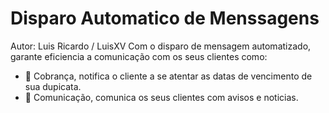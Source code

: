# Disparo Automatico de Menssagens 
Autor: Luis Ricardo / LuisXV
Com o disparo de mensagem automatizado, garante eficiencia a comunicação com os seus clientes como:
  - 🤑 Cobrança, notifica o cliente a se atentar as datas de vencimento de sua dupicata.
  - 🎯 Comunicação, comunica os seus clientes com avisos e noticias.
  
